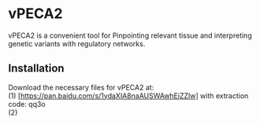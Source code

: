 # vPECA2
vPECA2 is a convenient tool for Pinpointing relevant tissue and interpreting genetic variants with regulatory networks.

## Installation

Download the necessary files for vPECA2 at: <br>
(1) [https://pan.baidu.com/s/1ydaXIA8naAUSWAwhEjZZIw] with extraction code: qq3o <br>
(2)
